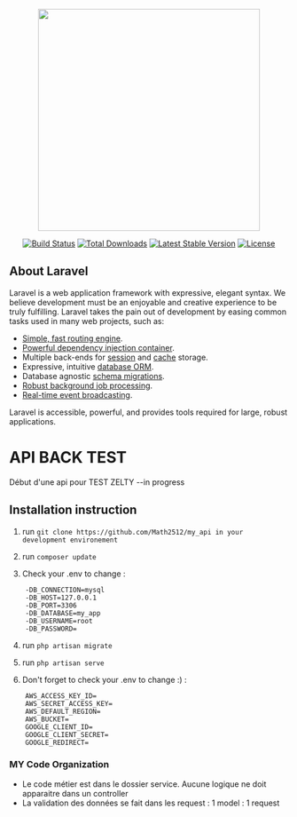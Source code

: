 <p align="center"><a href="https://laravel.com" target="_blank"><img src="https://raw.githubusercontent.com/laravel/art/master/logo-lockup/5%20SVG/2%20CMYK/1%20Full%20Color/laravel-logolockup-cmyk-red.svg" width="400"></a></p>

<p align="center">
<a href="https://travis-ci.org/laravel/framework"><img src="https://travis-ci.org/laravel/framework.svg" alt="Build Status"></a>
<a href="https://packagist.org/packages/laravel/framework"><img src="https://img.shields.io/packagist/dt/laravel/framework" alt="Total Downloads"></a>
<a href="https://packagist.org/packages/laravel/framework"><img src="https://img.shields.io/packagist/v/laravel/framework" alt="Latest Stable Version"></a>
<a href="https://packagist.org/packages/laravel/framework"><img src="https://img.shields.io/packagist/l/laravel/framework" alt="License"></a>
</p>

## About Laravel

Laravel is a web application framework with expressive, elegant syntax. We believe development must be an enjoyable and creative experience to be truly fulfilling. Laravel takes the pain out of development by easing common tasks used in many web projects, such as:

- [Simple, fast routing engine](https://laravel.com/docs/routing).
- [Powerful dependency injection container](https://laravel.com/docs/container).
- Multiple back-ends for [session](https://laravel.com/docs/session) and [cache](https://laravel.com/docs/cache) storage.
- Expressive, intuitive [database ORM](https://laravel.com/docs/eloquent).
- Database agnostic [schema migrations](https://laravel.com/docs/migrations).
- [Robust background job processing](https://laravel.com/docs/queues).
- [Real-time event broadcasting](https://laravel.com/docs/broadcasting).

Laravel is accessible, powerful, and provides tools required for large, robust applications.

# API BACK TEST

Début d'une api pour TEST ZELTY --in progress

## Installation instruction

1. run `git clone https://github.com/Math2512/my_api in your development environement`

2. run `composer update`

3. Check your .env to change :
```
    -DB_CONNECTION=mysql
    -DB_HOST=127.0.0.1
    -DB_PORT=3306
    -DB_DATABASE=my_app
    -DB_USERNAME=root
    -DB_PASSWORD=

```

4. run `php artisan migrate`


5. run `php artisan serve`

6. Don't forget to check your .env to change :) :
```
    AWS_ACCESS_KEY_ID=
    AWS_SECRET_ACCESS_KEY=
    AWS_DEFAULT_REGION=
    AWS_BUCKET=
    GOOGLE_CLIENT_ID=
    GOOGLE_CLIENT_SECRET=
    GOOGLE_REDIRECT=
```


### MY Code Organization
- Le code métier est dans le dossier service. Aucune logique ne doit apparaitre dans un controller
- La validation des données se fait dans les request : 1 model : 1 request
